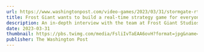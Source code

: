 ```yaml
---
url: https://www.washingtonpost.com/video-games/2023/03/31/stormgate-rts-frost-giant-starcraft/
title: Frost Giant wants to build a real-time strategy game for everyone
description: An in-depth interview with the team at Frost Giant Studios, discussing their vision for Stormgate, the future of RTS games, and more.
date: 2023-03-31
thumbnail: https://pbs.twimg.com/media/FsliIvTaEAA6ovH?format=jpg&name=medium
publisher: The Washington Post
---
```


